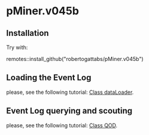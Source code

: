 # pMiner.v045b

## Installation

Try with:
  
  
  remotes::install_github("robertogattabs/pMiner.v045b") 
  

## Loading the Event Log

please, see the following tutorial: [Class dataLoader](/docs/01.dataLoader.html).


## Event Log querying and scouting


please, see the following tutorial: [Class QOD](https://github.com/robertogattabs/pMiner.v045b/blob/main/docs/02.QualityOfData.html).
